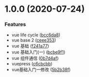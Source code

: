 # 1.0.0 (2020-07-24)


### Features

* vue  life cycle ([bcc6da8](https://github.com/FearlessMa/FENotes/commit/bcc6da833b2cbb765d704bff2261d5d031c640db))
* vue base 2 ([ceee353](https://github.com/FearlessMa/FENotes/commit/ceee3533c4ffec4a682a88a8294652ffc0495a2d))
* vue 基础 ([f241a77](https://github.com/FearlessMa/FENotes/commit/f241a7738881c7468795b166f8ab2f3d76d5b25f))
* vue 基础入门(一) ([bcbe9f1](https://github.com/FearlessMa/FENotes/commit/bcbe9f144c2bc631d640d2060ecabddfcfa2acfc))
* vue 组件通信 ([0b7d4af](https://github.com/FearlessMa/FENotes/commit/0b7d4af80d6e85ceeae64bf584551dfd86c6b709))
* vuepress ([c6cbcbb](https://github.com/FearlessMa/FENotes/commit/c6cbcbbbdd1ba35f944fd2cdade7b963f111db03))
* vue基础入门一修改 ([5b2b38f](https://github.com/FearlessMa/FENotes/commit/5b2b38ff86768847a0c9511bb8bc8c2bd6a22b8d))



